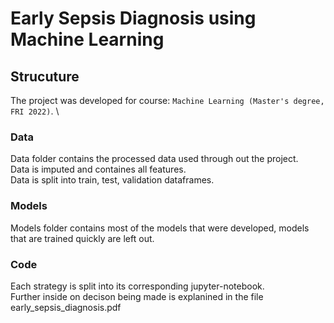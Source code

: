 # Early Sepsis Diagnosis using Machine Learning

## Strucuture
The project was developed for course: `Machine Learning (Master's degree, FRI 2022)`. \

### Data 
Data folder contains the processed data used through out the project.<br>
Data is imputed and containes all features.<br>
Data is split into train, test, validation dataframes.<br>

### Models
Models folder contains most of the models that were developed, models that are trained quickly are left out.

### Code
Each strategy is split into its corresponding jupyter-notebook. <br>
Further inside on decison being made is explanined in the file early_sepsis_diagnosis.pdf
